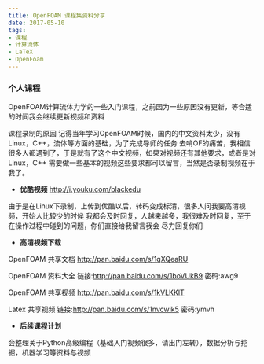 ```yaml
---
title: OpenFOAM 课程集资料分享
date: 2017-05-10
tags: 
- 课程
- 计算流体
- LaTeX
- OpenFoam
---
```


### 个人课程

OpenFOAM计算流体力学的一些入门课程，之前因为一些原因没有更新，等合适的时间我会继续更新视频和资料

课程录制的原因
记得当年学习OpenFOAM时候，国内的中文资料太少，没有Linux，C++，流体等方面的基础，为了完成导师的任务 去啃OF的痛苦，我相信很多人都遇到了，于是就有了这个中文视频，如果对视频还有其他要求，或者是对Linux，C++ 需要做一些基本的视频这些要求都可以留言，当然是否录制视频在于我了。

* **优酷视频**
  http://i.youku.com/blackedu

由于是在Linux下录制，上传到优酷以后，转码变成标清，很多人问我要高清视频，开始人比较少的时候 我都会及时回复，人越来越多，我很难及时回复，至于在操作过程中碰到的问题，你们直接给我留言我会 尽力回复你们

* **高清视频下载**

OpenFOAM 共享文档 http://pan.baidu.com/s/1qXQeaRU

OpenFOAM 资料大全 链接:http://pan.baidu.com/s/1boVUkB9 密码:awg9

OpenFOAM 共享视频 http://pan.baidu.com/s/1kVLKKlT

Latex 共享视频 链接:http://pan.baidu.com/s/1nvcwik5 密码:ymvh

* **后续课程计划**

会整理关于Python高级编程（基础入门视频很多，请出门左转），数据分析与挖掘，机器学习等资料与视频